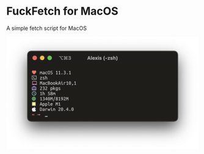 # FuckFetch for MacOS

A simple fetch script for MacOS

![IMG](https://github.com/AlexisMtzGasca/fuckfetch-mac/blob/main/Captura%20de%20Pantalla%202021-05-17%20a%20la(s)%201.00.08%20a.m..png?raw=true)
